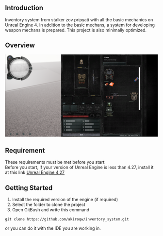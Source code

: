 ## Introduction
Inventory system from stalker zov pripyati with all the basic mechanics on Unreal Engine 4. In addition to the basic mechans, a system for developing weapon mechans is prepared. 
This project is also minimally optimized.

## Overview
<img src=".template.config/image_2023-07-03_01-21-26.png">


## Requirement
These requirements must be met before you start: <br>
Before you start, if your version of Unreal Engine is less than 4.27, install it at this link [Unreal Engine 4.27](https://www.epicgames.com/site/en-US/news/unreal-engine-4-27-is-now-available)


## Getting Started
1. Install the required version of the engine (if required)
2. Select the folder to clone the project
3. Open GitBush and write this command
```
git clone https://github.com/akiroqw/inventory_system.git
```
or you can do it with the IDE you are working in.



